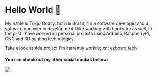 # Hello World 🚀

My name is Tiago Godoy, born in Brazil, I'm a software developer and a software engineer in development.I like working with hardware as well, in the past I have worked on personal projects using Arduino, RaspberryPi, CNC and 3D printing technologies. 

Take a look at side project I'm currently working on: 
<a href="https://www.ezboard.tech" alt="SideProject" target="_blank">ezboard.tech</a>

#### You can check out my other social medias bellow:

<p align="left">
  <a href="https://www.linkedin.com/in/tiago-moreira-0137811b9/" alt="Linkedin">
    <img src="https://img.shields.io/badge/-Linkedin-6610F2?style=for-the-badge&logo=Linkedin&logoColor=FFFFFF&link=https://www.linkedin.com/in/iuricode"/>
  </a>
</p>
